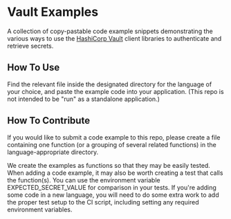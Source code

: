 # Vault Examples

A collection of copy-pastable code example snippets demonstrating the various ways to use the [HashiCorp Vault](https://github.com/hashicorp/vault) client libraries to authenticate and retrieve secrets.

## How To Use 

Find the relevant file inside the designated directory for the language of your choice, and paste the example code into your application. (This repo is not intended to be "run" as a standalone application.)

## How To Contribute

If you would like to submit a code example to this repo, please create a file containing one function (or a grouping of several related functions) in the language-appropriate directory.

We create the examples as functions so that they may be easily tested. When adding a code example, it may also be worth creating a test that calls the function(s). You can use the environment variable EXPECTED_SECRET_VALUE for comparison in your tests. If you're adding some code in a new language, you will need to do some extra work to add the proper test setup to the CI script, including setting any required environment variables.